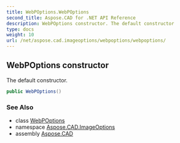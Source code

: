 ```yaml
---
title: WebPOptions.WebPOptions
second_title: Aspose.CAD for .NET API Reference
description: WebPOptions constructor. The default constructor
type: docs
weight: 10
url: /net/aspose.cad.imageoptions/webpoptions/webpoptions/
---
```

## WebPOptions constructor

The default constructor.

```csharp
public WebPOptions()
```

### See Also

* class [WebPOptions](../)
* namespace [Aspose.CAD.ImageOptions](../../../aspose.cad.imageoptions/)
* assembly [Aspose.CAD](../../../)


